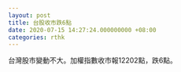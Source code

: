 ```yaml
---
layout: post
title: 台股收市跌6點
date: 2020-07-15 14:27:24.000000000 +08:00
categories: rthk
---
```


台灣股市變動不大。加權指數收市報12202點，跌6點。

